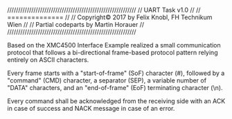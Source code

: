 ///////////////////////////////////////////////////////////
//   UART Task v1.0                                      //
//   ==============                                      //
//   Copyright© 2017 by Felix Knobl, FH Technikum Wien   //
//   Partial codeparts by Martin Horauer                 //
///////////////////////////////////////////////////////////

Based on the XMC4500 Interface Example realized a small communication protocol that follows a bi-directional frame-based protocol pattern relying entirely on ASCII characters.

Every frame starts with a "start-of-frame" (SoF) character (#), followed by a "command" (CMD) character, a separator (SEP), a variable number of "DATA" characters, and an "end-of-frame" (EoF) terminating character (\n).

Every command shall be acknowledged from the receiving side with an ACK in case of success and NACK message in case of an error.
